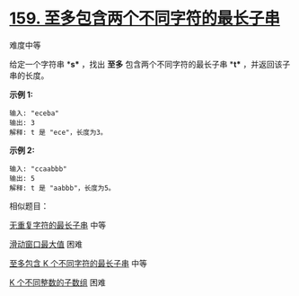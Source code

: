 # [159. 至多包含两个不同字符的最长子串](https://leetcode-cn.com/problems/longest-substring-with-at-most-two-distinct-characters/)

难度中等

给定一个字符串 ***s\*** ，找出 **至多** 包含两个不同字符的最长子串 ***t\*** ，并返回该子串的长度。

**示例 1:**

```
输入: "eceba"
输出: 3
解释: t 是 "ece"，长度为3。
```

**示例 2:**

```
输入: "ccaabbb"
输出: 5
解释: t 是 "aabbb"，长度为5。
```

相似题目：

[无重复字符的最长子串](https://leetcode-cn.com/problems/longest-substring-without-repeating-characters/) 中等

[滑动窗口最大值](https://leetcode-cn.com/problems/sliding-window-maximum/) 困难

[至多包含 K 个不同字符的最长子串](https://leetcode-cn.com/problems/longest-substring-with-at-most-k-distinct-characters/) 中等

[K 个不同整数的子数组](https://leetcode-cn.com/problems/subarrays-with-k-different-integers/) 困难